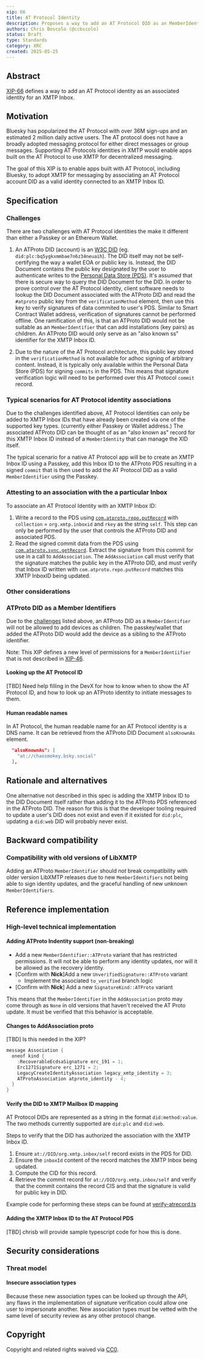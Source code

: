 ```yaml
---
xip: 66
title: AT Protocol Identity
description: Proposes a way to add an AT Protocol DID as an MemberIdentifir for an InboxID
authors: Chris Boscolo (@ccbscolo)
status: Draft
type: Standards
category: XRC
created: 2025-05-25
---
```


## Abstract

[XIP-66](https://github.com/xmtp/XIPs/blob/main/XIPs/xip-66-atproto-identity.md) defines a way to add an AT Protocol identity as an associated identity for an XMTP Inbox.

## Motivation

Bluesky has popularized the AT Protocol with over 36M sign-ups and an estimated 2 million daily active users. The AT protocol does not have a broadly adopted  messaging protocol for either direct messages or group messages. Supporting AT Protocols identities in XMTP would enable apps built on the AT Protocol to use XMTP for decentralized messaging.

The goal of this XIP is to enable apps built with AT Protocol, including Bluesky, to adopt XMTP for messaging by associating an AT Protocol account DID as a valid identity connected to an XMTP Inbox ID.

## Specification

### Challenges 

There are two challenges with AT Protocol identities the make it different than either a Passkey or an Ethereum Wallet.

1. An ATProto DID (account) is an [W3C DID](https://atproto.com/specs/did) (eg. `did:plc:bq5ygkxmmbae7n6z34neuaih`). The DID itself may not be self-certifying the way a wallet EOA or public key is. Instead, the DID Document contains the public key designated by the user to authenticate writes to the [Personal Data Store (PDS)](https://atproto.com/guides/data-repos). It's assumed that there is secure way to query the DID Document for the DID. In order to prove control over the AT Protocol identity, client software needs to lookup the DID Document associated with the ATProto DID and read the `#atproto` public key from the `verificationMethod` element, then use this  key to verify signatures of data commited to user's PDS. Similar to Smart Contract Wallet address, verification of signatures cannot be performed offline. One ramification of this, is that an ATProto DID would not be suitable as an `MemberIdentifier` that can add installations (key pairs) as children. An ATProto DID would only serve as an "also known ss" identifier for the XMTP Inbox ID.

2. Due to the nature of the AT Protocol architecture, this public key stored in the `verificationMethod` is not available for adhoc signing of arbitrary content. Instead, it is typically only available within the Personal Data Store (PDS) for signing `commits` in the PDS. This means that signature verification logic will need to be performed over this AT Protocol `commit` record.

### Typical scenarios for AT Protocol identity associations

Due to the challenges identified above, AT Protocol Identities can only be added to XMTP Inbox IDs that have already been created via one of the supported key types. (currently either Passkey or Wallet address.) The associated ATProto DID can be thought of as an "also known as" record for this XMTP Inbox ID instead of a `MemberIdentity` that can manage the XID itself.

The typical scenario for a native AT Protocol app will be to create an XMTP Inbox ID using a Passkey, add this Inbox ID to the ATProto PDS resulting in a signed `commit` that is then used to add the AT Protocol DID as a valid `MemberIdentifier` using the Passkey.

### Attesting to an association with the a particular Inbox

To associate an AT Protocol Identity with an XMTP Inbox ID:

1. Write a record to the PDS using [`com.atproto.repo.putRecord`](https://docs.bsky.app/docs/api/com-atproto-repo-put-record) with `collection` = `org.xmtp.inboxid` and `rkey` as the string `self`. This step can only be performed by the user that controls the ATProto DID and associated PDS.
2. Read the signed commit data from the PDS using [`com.atproto.sync.getRecord`](https://docs.bsky.app/docs/api/com-atproto-sync-get-record). Extract the signature from this commit for use in a call to `AddAssociation`. The `AddAssociation` call must verify that the signature matches the public key in the ATProto DID, and must verify that Inbox ID written with `com.atproto.repo.putRecord` matches this XMTP InboxID being updated.

### Other considerations

### ATProto DID as a Member Identifiers

Due to the [challenges](#challenges) listed above, an ATProto DID as a `MemberIdentifier` will not be allowed to add devices as children. The passkey/wallet that added the ATProto DID would add the device as a sibling to the ATProto identifier.

Note: This XIP defines a new level of permissions for a `MemberIdentiifier` that is not described in [XIP-46](https://github.com/xmtp/XIPs/blob/main/XIPs/xip-46-multi-wallet-identity.md#key-hierarchy-and-permissions).

#### Looking up the AT Protocol ID

[TBD] Need help filling in the DevX for how to know when to show the AT Protocol ID, and how to look up an ATProto identity to initiate messages to them.

#### Human readable names

In AT Protocol, the human readable name for an AT Protocol identity is a DNS name. It can be retrieved from the ATProto DID Document `alsoKnownAs` element.

```json
  "alsoKnownAs": [
    "at://chaosmokey.bsky.social"
  ],
```

## Rationale and alternatives

One alternative not described in this spec is adding the XMTP Inbox ID to the DID Document itself rather than adding it to the ATProto PDS referenced in the ATProto DID. The reason for this is that the developer tooling required to update a user's DID does not exist and even if it existed for `did:plc`, updating a `did:web` DID will probably never exist.

## Backward compatibility

### Compatibility with old versions of LibXMTP

Adding an ATProto `MemberIdentifier` should *not* break compatibility with older version LibXMTP releases due to new `MemberIdentifiers` not being able to sign identity updates, and the graceful handling of new unknown `MemberIdentifiers`.

## Reference implementation

### High-level technical implementation

#### Adding ATProto Indentity support (non-breaking)

- Add a new `MemberIdentifier::ATProto` variant that has restricted permissions. It will not be able to perform any identity updates, nor will it be allowed as the recovery identity.
- [Confirm with **Nick**]Add a new `UnverifiedSignature::ATProto` variant
  - Implement the associated `to_verified` branch logic
- [Confirm with **Nick**] Add a new `SignatureKind::ATProto` variant

This means that the `MemberIdentifier` in the `AddAssociation` proto may come through as `None` in old versions that haven't received the AT Proto update. It must be verified that this behavior is acceptable.

#### Changes to AddAssociation proto

[TBD] Is this needed in the XIP?

```rust
message Association {
  oneof kind {
    :RecoverableEcdsaSignature erc_191 = 1;
    Erc1271Signature erc_1271 = 2;
    LegacyCreateIdentityAssociation legacy_xmtp_identity = 3;
    ATProtoAssociation atproto_identity - 4;
  }
}
```

#### Verify the DID to XMTP Mailbox ID mapping

AT Protocol DIDs are represented as a string in the format `did:method:value`. The two methods currently supported are `did:plc` and `did:web`.

Steps to verify that the DID has authorized the association with the XMTP Inbox ID.

1. Ensure `at://DID/org.xmtp.inbox/self` record exists in the PDS for DID.
1. Ensure the `inboxId` content of the record matches the XMTP Inbox being updated.
1. Compute the CID for this record.
1. Retrieve the commit record for `at://DID/org.xmtp.inbox/self` and verify that the commit contains the record CIS and that the signature is valid for public key in DID.

Example code for performing these steps can be found at [verify-atrecord.ts](https://gist.github.com/cboscolo/ebb84ab7cc3fe8918a9da67b9db187b9)

#### Adding the XMTP Inbox ID to the AT Protocol PDS

[TBD] chrisb will provide sample typescript code for how this is done.

## Security considerations

### Threat model

#### Insecure association types

Because these new association types can be looked up through the API, any flaws in the implementation of signature verification could allow one user to impersonate another. New association types must be vetted with the same level of security review as any other protocol change.

## Copyright

Copyright and related rights waived via [CC0](https://creativecommons.org/publicdomain/zero/1.0/).
